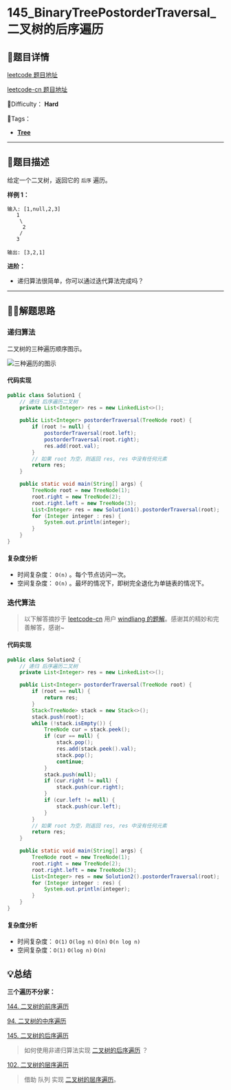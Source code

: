 

# 145_BinaryTreePostorderTraversal_二叉树的后序遍历

## 📌题目详情

[leetcode 题目地址](https://leetcode.com/problems/binary-tree-postorder-traversal/)

[leetcode-cn 题目地址](https://leetcode-cn.com/problems/binary-tree-postorder-traversal/)

📗Difficulty：	**Hard**

🎯Tags：

+ **[Tree](https://leetcode.com/tag/tree/)**

---

## 📃题目描述

给定一个二叉树，返回它的 `后序` 遍历。



**样例 1：**

```
输入: [1,null,2,3]  
   1
    \
     2
    /
   3 

输出: [3,2,1]
```



**进阶：**

+ 递归算法很简单，你可以通过迭代算法完成吗？



****

## 🏹🎯解题思路

### 递归算法

二叉树的三种遍历顺序图示。

![三种遍历的图示](https://assets.ryantech.ltd/ab103822e75b5b15c615b68560cb2416.jpg)

#### 代码实现

```java
public class Solution1 {
    // 递归 后序遍历二叉树
    private List<Integer> res = new LinkedList<>();

    public List<Integer> postorderTraversal(TreeNode root) {
        if (root != null) {
            postorderTraversal(root.left);
            postorderTraversal(root.right);
            res.add(root.val);
        }
        // 如果 root 为空，则返回 res, res 中没有任何元素
        return res;
    }

    public static void main(String[] args) {
        TreeNode root = new TreeNode(1);
        root.right = new TreeNode(2);
        root.right.left = new TreeNode(3);
        List<Integer> res = new Solution1().postorderTraversal(root);
        for (Integer integer : res) {
            System.out.println(integer);
        }
    }
}
```



#### 复杂度分析

+ 时间复杂度： `O(n)` 。每个节点访问一次。
+ 空间复杂度：  `O(n)` 。最坏的情况下，即树完全退化为单链表的情况下。



### 迭代算法

> 以下解答摘抄于 [leetcode-cn](https://leetcode-cn.com/problems/binary-tree-postorder-traversal/) 用户 [windliang 的题解](https://leetcode-cn.com/problems/binary-tree-postorder-traversal/solution/xiang-xi-tong-su-de-si-lu-fen-xi-duo-jie-fa-by--34/)。感谢其的精妙和完善解答，感谢~



#### 代码实现

```java
public class Solution2 {
    // 递归 后序遍历二叉树
    private List<Integer> res = new LinkedList<>();

    public List<Integer> postorderTraversal(TreeNode root) {
        if (root == null) {
            return res;
        }
        Stack<TreeNode> stack = new Stack<>();
        stack.push(root);
        while (!stack.isEmpty()) {
            TreeNode cur = stack.peek();
            if (cur == null) {
                stack.pop();
                res.add(stack.peek().val);
                stack.pop();
                continue;
            }
            stack.push(null);
            if (cur.right != null) {
                stack.push(cur.right);
            }
            if (cur.left != null) {
                stack.push(cur.left);
            }
        }
        // 如果 root 为空，则返回 res, res 中没有任何元素
        return res;
    }

    public static void main(String[] args) {
        TreeNode root = new TreeNode(1);
        root.right = new TreeNode(2);
        root.right.left = new TreeNode(3);
        List<Integer> res = new Solution2().postorderTraversal(root);
        for (Integer integer : res) {
            System.out.println(integer);
        }
    }
}
```





#### 复杂度分析

+ 时间复杂度： `O(1)`    `O(log n)`      `O(n)`      `O(n log n)`
+ 空间复杂度：`O(1)`    `O(log n)`     `O(n)`







## 💡总结

**三个遍历不分家：**

[144. 二叉树的前序遍历](https://leetcode-cn.com/problems/binary-tree-preorder-traversal/)

[94. 二叉树的中序遍历](https://leetcode-cn.com/problems/binary-tree-inorder-traversal/)

[145. 二叉树的后序遍历](https://leetcode-cn.com/problems/binary-tree-postorder-traversal/)

> 如何使用非递归算法实现 [二叉树的后序遍历](https://leetcode-cn.com/problems/binary-tree-postorder-traversal/) ？



[102. 二叉树的层序遍历](https://leetcode-cn.com/problems/binary-tree-level-order-traversal/)

> 借助 队列 实现 [二叉树的层序遍历](https://leetcode-cn.com/problems/binary-tree-level-order-traversal/)。